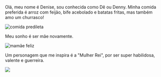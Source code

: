 Olá, meu nome é Denise, sou conhecida como Dê ou Denny. Minha comida preferida é arroz com feijão, bife acebolado e batatas fritas, mas também amo um churrasco!

![comida predileta](https://www.google.com/url?sa=i&url=https%3A%2F%2Fbr.pinterest.com%2Fpin%2F330099847705270471%2F&psig=AOvVaw1b0zbcMISXsATYCSzBr8AI&ust=1717637218093000&source=images&cd=vfe&opi=89978449&ved=0CBIQjRxqFwoTCNDe9r-nw4YDFQAAAAAdAAAAABAE)

Meu sonho é ser mãe novamente.

![mamãe feliz](https://img.freepik.com/vetores-premium/um-desenho-animado-de-uma-mae-e-sua-filha_858264-3.jpg?w=360)

Um personagem que me inspira é a "Mulher Rei", por ser super habilidosa, valente e guerreira.

![](https://i.em.com.br/whVnC5-CFun4Sg-LQXB1OVv2DME=/790x/smart/imgsapp.em.com.br/app/noticia_127983242361/2022/09/22/1396526/viola-davis-com-vestimenta-de-guerreira-ao-ar-livre-durante-a-noite-em-cena-de-batalha-em-a-mulher-rei-_1_50446.jpg)
